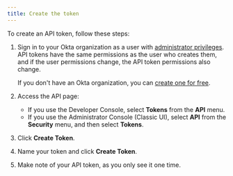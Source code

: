 ```yaml
---
title: Create the token
---
```

To create an API token, follow these steps:

1.  Sign in to your Okta organization as a user with [administrator privileges](https://help.okta.com/en/prod/Content/Topics/Security/Administrators.htm?cshid=Security_Administrators#Security_Administrators). API tokens have the same permissions as the user who creates them, and if the user permissions change, the API token permissions also change.

    If you don't have an Okta organization, you can [create one for free](https://developer.okta.com/signup).

2.  Access the API page:
    - If you use the Developer Console, select **Tokens** from the **API** menu.
    - If you use the Administrator Console (Classic UI), select **API** from the **Security** menu, and then select **Tokens**.

3.  Click **Create Token**.

4.  Name your token and click **Create Token**.

5.  Make note of your API token, as you only see it one time.

<NextSectionLink/>
